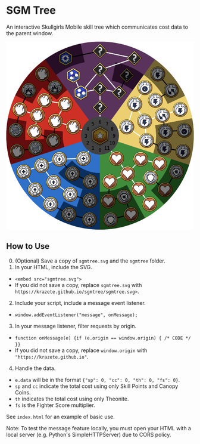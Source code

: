 # SGM Tree

An interactive Skullgirls Mobile skill tree which communicates cost data to the parent window.

![preview](preview.png)

## How to Use

0. (Optional) Save a copy of `sgmtree.svg` and the `sgmtree` folder.
1. In your HTML, include the SVG.
  - `<embed src="sgmtree.svg">`
  - If you did not save a copy, replace `sgmtree.svg` with `https://krazete.github.io/sgmtree/sgmtree.svg>`.
2. Include your script, include a message event listener.
  - `window.addEventListener("message", onMessage);`
3. In your message listener, filter requests by origin.
  - `function onMessage(e) {if (e.origin == window.origin) { /* CODE */ }}`
  - If you did not save a copy, replace `window.origin` with `"https://krazete.github.io"`.
4. Handle the data.
  - `e.data` will be in the format `{"sp": 0, "cc": 0, "th": 0, "fs": 0}`.
  - `sp` and `cc` indicate the total cost using only Skill Points and Canopy Coins.
  - `th` indicates the total cost using only Theonite.
  - `fs` is the Fighter Score multiplier.

See `index.html` for an example of basic use.

Note: To test the message feature locally, you must open your HTML with a local server (e.g. Python's SimpleHTTPServer) due to CORS policy.